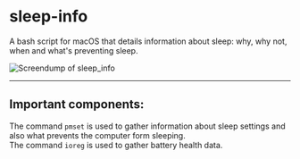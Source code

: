 # sleep-info
A bash script for macOS that details information about sleep: why, why not, when and what's preventing sleep.

![Screendump of sleep_info](https://fileadmin.cs.lth.se/cs/Personal/Peter_Moller/scripts/bilder/sleep_info_2025-06-03.png)

-----

Important components:
---------------------

The command `pmset` is used to gather information about sleep settings and also what prevents the computer form sleeping.  
The command `ioreg` is used to gather battery health data.
